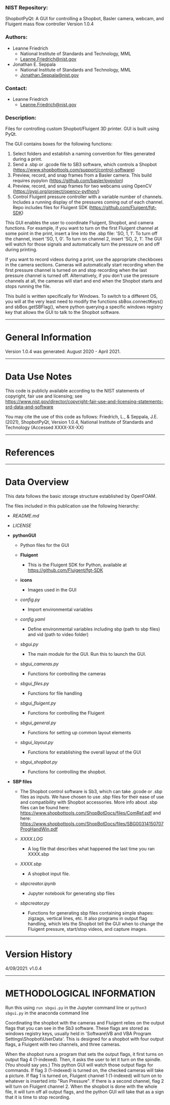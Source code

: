 ### NIST Repository:
ShopbotPyQt: A GUI for controlling a Shopbot, Basler camera, webcam, and Fluigent mass flow controller
Version 1.0.4

### Authors:
- Leanne Friedrich
    - National Institute of Standards and Technology, MML
    - Leanne.Friedrich@nist.gov
- Jonathan E. Seppala
    - National Institute of Standards and Technology, MML
    - Jonathan.Seppala@nist.gov

### Contact:
- Leanne Friedrich
    - Leanne.Friedrich@nist.gov

### Description:

Files for controlling custom Shopbot/Fluigent 3D printer. GUI is built using PyQt.

The GUI contains boxes for the following functions: 

1. Select folders and establish a naming convention for files generated during a print.
2. Send a .sbp or .gcode file to SB3 software, which controls a Shopbot (https://www.shopbottools.com/support/control-software)
3. Preview, record, and snap frames from a Basler camera. This build requires pypylon (https://github.com/basler/pypylon)
4. Preview, record, and snap frames for two webcams using OpenCV (https://pypi.org/project/opencv-python/)
5. Control Fluigent pressure controller with a variable number of channels. Includes a running display of the pressures coming out of each channel. Repo includes files for Fluigent SDK (https://github.com/Fluigent/fgt-SDK)

This GUI enables the user to coordinate Fluigent, Shopbot, and camera functions. For example, if you want to turn on the first Fluigent channel at some point in the print, insert a line into the .sbp file: 'SO, 1, 1'. To turn off the channel, insert 'SO, 1, 0'. To turn on channel 2, insert 'SO, 2, 1'. The GUI will watch for those signals and automatically turn the pressure on and off during printing. 

If you want to record videos during a print, use the appropriate checkboxes in the camera sections. Cameras will automatically start recording when the first pressure channel is turned on and stop recording when the last pressure channel is turned off. Alternatively, if you don't use the pressure channels at all, the cameras will start and end when the Shopbot starts and stops running the file. 

This build is written specifically for Windows. To switch to a different OS, you will at the very least need to modify the functions sbBox.connectKeys() and sbBox.getSBFlag(), where python querying a specific windows registry key that allows the GUI to talk to the Shopbot software.


--- 

# General Information

Version 1.0.4 was generated: August 2020 - April 2021.

---

# Data Use Notes


This code is publicly available according to the NIST statements of copyright,
fair use and licensing; see 
https://www.nist.gov/director/copyright-fair-use-and-licensing-statements-srd-data-and-software

You may cite the use of this code as follows:
Friedrich, L., & Seppala, J.E. (2021), ShopbotPyQt, Version 1.0.4, National Institute of Standards and Technology (Accessed XXXX-XX-XX)


---

# References


---

# Data Overview


This data follows the basic storage structure established by OpenFOAM.

The files included in this publication use the following hierarchy:

- *README.md*

- *LICENSE*

- **pythonGUI**
	- Python files for the GUI

	- **Fluigent**
		- This is the Fluigent SDK for Python, available at https://github.com/Fluigent/fgt-SDK

	- **icons**
		- Images used in the GUI

	- *config.py*
		- Import environmental variables

	- *config.yaml*
		- Define environmental variables including sbp (path to sbp files) and vid (path to video folder)

	- *sbgui.py*
		- The main module for the GUI. Run this to launch the GUI.

	- *sbgui_cameras.py*
		- Functions for controlling the cameras

	- *sbgui_files.py*
		- Functions for file handling

	- *sbgui_fluigent.py*
		- Functions for controlling the Fluigent

	- *sbgui_general.py*
		- Functions for setting up common layout elements

	- *sbgui_layout.py*
		- Functions for establishing the overall layout of the GUI

	- *sbgui_shopbot.py*
		- Functions for controlling the shopbot.


- **SBP files**
	- The Shopbot control software is Sb3, which can take .gcode or .sbp files as inputs. We have chosen to use .sbp files for their ease of use and compatibility with Shopbot accessories. More info about .sbp files can be found here: https://www.shopbottools.com/ShopBotDocs/files/ComRef.pdf and here: https://www.shopbottools.com/ShopBotDocs/files/SBG00314150707ProgHandWin.pdf

	- *XXXX.LOG*
		- A log file that describes what happened the last time you ran XXXX.sbp

	- *XXXX.sbp* 
		- A shopbot input file.

	- *sbpcreator.ipynb*
		- Jupyter notebook for generating sbp files

	- *sbpcreator.py*
		- Functions for generating sbp files containing simple shapes: zigzags, vertical lines, etc. It also programs in output flag handling, which lets the Shopbot tell the GUI when to change the Fluigent pressure, start/stop videos, and capture images. 

--- 

# Version History


4/09/2021: v1.0.4

---

# METHODOLOGICAL INFORMATION


Run this using 
	` run sbgui.py `
	in the Jupyter command line 
or 
	` python3 sbgui.py `
	in the anaconda command line




Coordinating the shopbot with the cameras and Fluigent relies on the output flags that you can see in the Sb3 software. These flags are stored as windows registry keys, usually held in 'Software\\VB and VBA Program Settings\\Shopbot\\UserData'. This is designed for a shopbot with four output flags, a Fluigent with two channels, and three cameras. 

When the shopbot runs a program that sets the output flags, it first turns on output flag 4 (1-indexed). Then, it asks the user to let it turn on the spindle. (You should say yes.) This python GUI will watch those output flags for commands. If flag 3 (1-indexed) is turned on, the checked cameras will take a picture. If flag 1 is turned on, Fluigent channel 1 (1-indexed) will turn on to whatever is inserted into "Run Pressure". If there is a second channel, flag 2 will turn on Fluigent channel 2. When the shopbot is done with the whole file, it will turn off all output flags, and the python GUI will take that as a sign that it is time to stop recording.

